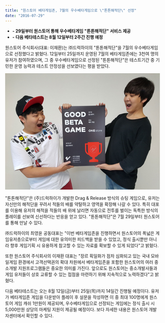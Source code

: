 ```yaml
---
title: "원스토어 베타게임존, 7월의 우수베타게임으로 \"톤톤해적단\" 선정"
date: "2016-07-29"
---
```


- **\- 29일부터 원스토어 통해 우수베타게임 "톤톤해적단" 서비스 제공**
- **\- 다음 베타테스트는 8월 12일부터 2주간 진행 예정**

원스토어 주식회사(대표: 이재환)는 ㈜드럭하이의 "톤톤해적단"을 7월의 우수베타게임으로 선정했다고 밝혔다. 12일부터 25일까지 운영된 7월의 베타게임존에는 3천여 명의 유저가 참여하였으며, 그 중 우수베타게임으로 선정된 "톤톤해적단"은 테스트기간 중 기민한 운영 능력과 테스트 안정성을 선보였다는 평을 받았다.

![](images/160729_01.jpg)

"톤톤해적단"은 (주)드럭하이가 개발한 Drag & Release 방식의 슈팅 게임으로, 유저는 자신만의 해적단을 꾸려서 적들의 배를 약탈하고 영역을 확장해 나갈 수 있다. 특히 대포를 이용해 유저의 해적을 적들의 배 위에 날리면 자동으로 전투를 벌이는 독특한 방식의 플레이를 선보여 신선하다는 반응을 얻고 있다. "톤톤해적단"은 7월 29일부터 원스토어를 통해 만날 수 있다.

㈜드럭하이의 최영윤 공동대표는 "이번 베타게임존을 진행하면서 원스토어의 폭넓은 게임유저층으로부터 게임에 대한 유의미한 피드백을 받을 수 있었고, 정식 출시뿐만 아니라 향후 게임기획 시 유용하게 참고할 수 있는 자료를 확보할 수 있게 되었다"고 밝혔다.

또한 원스토어 주식회사의 이재환 대표는 "장르 획일화가 점차 심화되고 있는 국내 모바일게임 환경에서 고객선택권의 확대 차원에서 베타게임존을 포함한 원스토어의 여러 중소개발 지원프로그램들은 중요한 의미를 가진다. 앞으로도 원스토어는 중소개발사들과 게임 유저들이 상호 교류할 수 있는 접점을 마련하기 위해 지속적으로 노력하겠다"고 밝혔다.

다음 베타테스트는 오는 8월 12일(금)부터 25일(목)까지 14일간 진행될 예정이다. 유저가 베타게임존 게임을 다운받아 플레이 후 설문을 작성하면 이 중 최대 100명에게 원스토어 게임 캐쉬 1만원이 제공되며, 우수베타게임으로 선정되는 게임에는 정식 출시 시 5,000만원 상당의 마케팅 지원이 제공될 예정이다. 보다 자세한 내용은 원스토어 개발자센터에서 확인할 수 있다.
